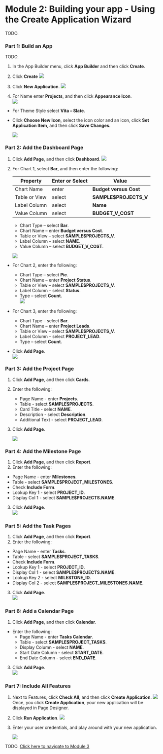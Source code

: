 # Module 2: Building your app - Using the Create Application Wizard
TODO.

### **Part 1**: Build an App
TODO.
1. In the App Builder menu, click **App Builder** and then click **Create**.
2. Click **Create**
    ![](images/section3/click-create.png)

3. Click **New Application**.
    ![](images/section3/new-application.png)
4. For Name enter **Projects**, and then click **Appearance Icon**.  
    ![](images/section3/appearance-icon.png)
- For Theme Style select **Vita – Slate**.
- Click **Choose New Icon**, select the icon color and an icon, click **Set Application Item**, and then click **Save Changes**.

    ![](images/section3/choose-new-icon.png)

### **Part 2**: Add the Dashboard Page

1. Click **Add Page**, and then click **Dashboard**.
    ![](images/section3/add-page-dashboard.png)

2. For Chart 1, select **Bar**, and then enter the following:

    | Property | Enter or Select | Value |
    | --- | --- | --- |
    | Chart Name | enter |**Budget versus Cost** |
    | Table or View | select | **SAMPLE$PROJECTS_V** |
    | Label Column | select | **Name** |
    | Value Column | select | **BUDGET_V_COST** |
   - Chart Type – select **Bar**.
   - Chart Name – enter **Budget versus Cost**.
   - Table or View – select **SAMPLE$PROJECTS_V**.
   - Label Column – select **NAME**.
   - Value Column – select **BUDGET_V_COST**.

    ![](images/section3/chart-1.png) 

- For Chart 2, enter the following:
   - Chart Type – select **Pie**.
   - Chart Name – enter **Project Status**.
   - Table or View – select **SAMPLE$PROJECTS_V**.
   - Label Column – select **Status**.
   - Type – select **Count**.  
    ![](images/section3/chart-2.png)  

- For Chart 3, enter the following:
   - Chart Type – select **Bar**.
   - Chart Name – enter **Project Leads**.
   - Table or View – select **SAMPLE$PROJECTS_V**.
   - Label Column – select **PROJECT_LEAD**.
   - Type – select **Count**.
- Click **Add Page**.  
    ![](images/section3/chart-3.png)  

### **Part 3**: Add the Project Page

1. Click **Add Page**, and then click **Cards**.
2. Enter the following:
   - Page Name - enter **Projects**.
   - Table - select **SAMPLE$PROJECTS**.
   - Card Title - select **NAME**.
   - Description - select **Description**.
   - Additional Text - select **PROJECT_LEAD**.
3. Click **Add Page**.

    ![](images/section3/add-page-project.png) 

### **Part 4**: Add the Milestone Page

1. Click **Add Page**, and then click **Report**.
2. Enter the following:
  - Page Name - enter **Milestones**.
  - Table - select **SAMPLE$PROJECT_MILESTONES**.
  - Check **Include Form**. 
  - Lookup Key 1 - select **PROJECT_ID**.
  - Display Col 1 - select **SAMPLE$PROJECTS.NAME**.
3. Click **Add Page**.  
    ![](images/section3/add-page-milestone.png)

### **Part 5**: Add the Task Pages

1. Click **Add Page**, and then click **Report**.
2.  Enter the following:
  - Page Name - enter **Tasks**. 
  - Table - select **SAMPLE$PROJECT_TASKS**.
  - Check **Include Form**. 
  - Lookup Key 1 - select **PROJECT_ID**.
  - Display Col 1 - select **SAMPLE$PROJECTS.NAME**.
  - Lookup Key 2 - select **MILESTONE_ID**. 
  - Display Col 2 - select **SAMPLE$PROJECT_MILESTONES.NAME**.
3. Click **Add Page**.  
    ![](images/section3/add-page-tasks.png)

### **Part 6**: Add a Calendar Page

1. Click **Add Page**, and then click **Calendar**.
- Enter the following:
  - Page Name - enter **Tasks Calendar**.
  - Table - select **SAMPLE$PROJECT_TASKS**.
  - Display Column - select **NAME**.
  - Start Date Column - select **START_DATE**.
  - End Date Column - select **END_DATE**.
3. Click **Add Page**.  
    ![](images/section3/add-page-calendar.png)

### **Part 7**: Include All Features

1. Next to Features, click **Check All**, and then click **Create Application**. 
    ![](images/section3/check-all.png)
    Once, you click **Create Application**, your new application will be displayed in Page Designer.
2. Click **Run Application**.
    ![](images/section3/run-application.png)
3. Enter your user credentials, and play around with your new application.

    ![](images/section3/runtime-app.png)

TODO. [Click here to navigate to Module 3](3-recreating-the-app-improving-the-generated-app.md)  
